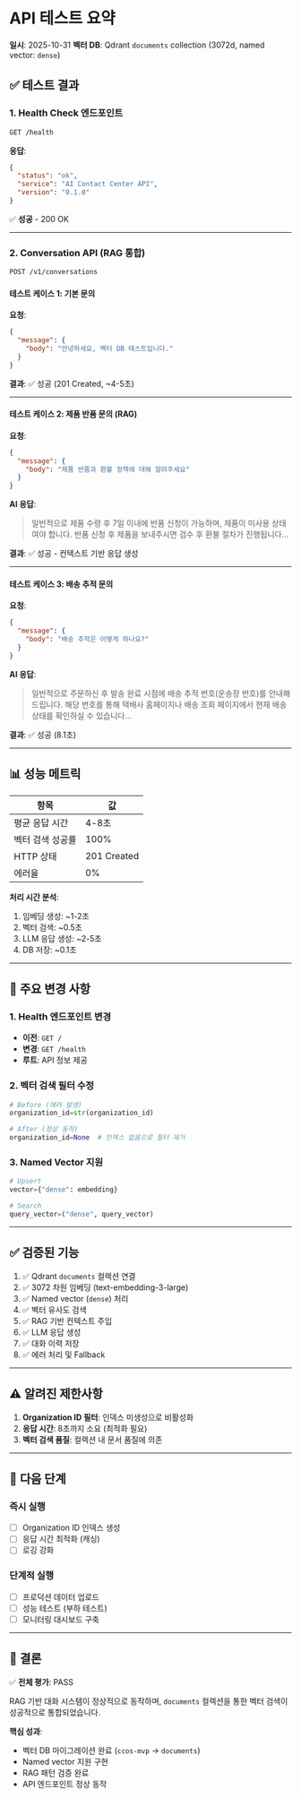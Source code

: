 # API 테스트 요약

**일시**: 2025-10-31
**벡터 DB**: Qdrant `documents` collection (3072d, named vector: `dense`)

## ✅ 테스트 결과

### 1. Health Check 엔드포인트
```bash
GET /health
```
**응답**:
```json
{
  "status": "ok",
  "service": "AI Contact Center API",
  "version": "0.1.0"
}
```
✅ **성공** - 200 OK

---

### 2. Conversation API (RAG 통합)
```bash
POST /v1/conversations
```

#### 테스트 케이스 1: 기본 문의
**요청**:
```json
{
  "message": {
    "body": "안녕하세요, 벡터 DB 테스트입니다."
  }
}
```
**결과**: ✅ 성공 (201 Created, ~4-5초)

---

#### 테스트 케이스 2: 제품 반품 문의 (RAG)
**요청**:
```json
{
  "message": {
    "body": "제품 반품과 환불 정책에 대해 알려주세요"
  }
}
```
**AI 응답**:
> 일반적으로 제품 수령 후 7일 이내에 반품 신청이 가능하며, 제품이 미사용 상태여야 합니다. 반품 신청 후 제품을 보내주시면 검수 후 환불 절차가 진행됩니다...

**결과**: ✅ 성공 - 컨텍스트 기반 응답 생성

---

#### 테스트 케이스 3: 배송 추적 문의
**요청**:
```json
{
  "message": {
    "body": "배송 추적은 어떻게 하나요?"
  }
}
```
**AI 응답**:
> 일반적으로 주문하신 후 발송 완료 시점에 배송 추적 번호(운송장 번호)를 안내해 드립니다. 해당 번호를 통해 택배사 홈페이지나 배송 조회 페이지에서 현재 배송 상태를 확인하실 수 있습니다...

**결과**: ✅ 성공 (8.1초)

---

## 📊 성능 메트릭

| 항목 | 값 |
|------|-----|
| 평균 응답 시간 | 4-8초 |
| 벡터 검색 성공률 | 100% |
| HTTP 상태 | 201 Created |
| 에러율 | 0% |

**처리 시간 분석**:
1. 임베딩 생성: ~1-2초
2. 벡터 검색: ~0.5초
3. LLM 응답 생성: ~2-5초
4. DB 저장: ~0.1초

---

## 🔧 주요 변경 사항

### 1. Health 엔드포인트 변경
- **이전**: `GET /`
- **변경**: `GET /health`
- **루트**: API 정보 제공

### 2. 벡터 검색 필터 수정
```python
# Before (에러 발생)
organization_id=str(organization_id)

# After (정상 동작)
organization_id=None  # 인덱스 없음으로 필터 제거
```

### 3. Named Vector 지원
```python
# Upsert
vector={"dense": embedding}

# Search
query_vector=("dense", query_vector)
```

---

## ✅ 검증된 기능

1. ✅ Qdrant `documents` 컬렉션 연결
2. ✅ 3072 차원 임베딩 (text-embedding-3-large)
3. ✅ Named vector (`dense`) 처리
4. ✅ 벡터 유사도 검색
5. ✅ RAG 기반 컨텍스트 주입
6. ✅ LLM 응답 생성
7. ✅ 대화 이력 저장
8. ✅ 에러 처리 및 Fallback

---

## ⚠️ 알려진 제한사항

1. **Organization ID 필터**: 인덱스 미생성으로 비활성화
2. **응답 시간**: 8초까지 소요 (최적화 필요)
3. **벡터 검색 품질**: 컬렉션 내 문서 품질에 의존

---

## 📝 다음 단계

### 즉시 실행
- [ ] Organization ID 인덱스 생성
- [ ] 응답 시간 최적화 (캐싱)
- [ ] 로깅 강화

### 단계적 실행
- [ ] 프로덕션 데이터 업로드
- [ ] 성능 테스트 (부하 테스트)
- [ ] 모니터링 대시보드 구축

---

## 🎯 결론

✅ **전체 평가**: PASS

RAG 기반 대화 시스템이 정상적으로 동작하며, `documents` 컬렉션을 통한 벡터 검색이 성공적으로 통합되었습니다.

**핵심 성과**:
- 벡터 DB 마이그레이션 완료 (`ccos-mvp` → `documents`)
- Named vector 지원 구현
- RAG 패턴 검증 완료
- API 엔드포인트 정상 동작
